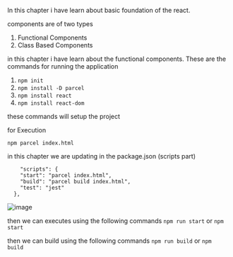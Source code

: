 In this chapter i have learn about basic foundation of the react.

components are of two types 
1. Functional Components
2. Class Based Components

in this chapter i have learn about the functional components.
These are the commands for running the application

1. ``npm init``
2. ``npm install -D parcel``
3. ``npm install react``
4. ``npm install react-dom``

these commands will setup the project

for Execution

``npm parcel index.html``

in this chapter we are updating in the package.json (scripts part)
```
    "scripts": {
    "start": "parcel index.html",
    "build": "parcel build index.html",
    "test": "jest"
  },
```
![image](https://github.com/SURAJPATIL6088/React_Bootcamp/assets/78692972/b77f5fc6-22c2-4958-9a20-9b0164ba2bc4)

then we can executes using the following commands
`` npm run start `` or ``npm start``

then we can build using the following commands
`` npm run build `` or ``npm build``

